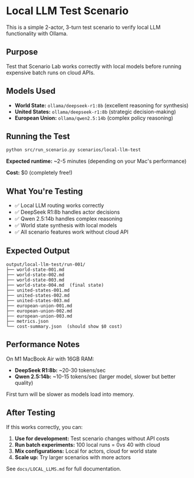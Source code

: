 # Local LLM Test Scenario

This is a simple 2-actor, 3-turn test scenario to verify local LLM functionality with Ollama.

## Purpose

Test that Scenario Lab works correctly with local models before running expensive batch runs on cloud APIs.

## Models Used

- **World State:** `ollama/deepseek-r1:8b` (excellent reasoning for synthesis)
- **United States:** `ollama/deepseek-r1:8b` (strategic decision-making)
- **European Union:** `ollama/qwen2.5:14b` (complex policy reasoning)

## Running the Test

```bash
python src/run_scenario.py scenarios/local-llm-test
```

**Expected runtime:** ~2-5 minutes (depending on your Mac's performance)

**Cost:** $0 (completely free!)

## What You're Testing

- ✅ Local LLM routing works correctly
- ✅ DeepSeek R1:8b handles actor decisions
- ✅ Qwen 2.5:14b handles complex reasoning
- ✅ World state synthesis with local models
- ✅ All scenario features work without cloud API

## Expected Output

```
output/local-llm-test/run-001/
├── world-state-001.md
├── world-state-002.md
├── world-state-003.md
├── world-state-004.md  (final state)
├── united-states-001.md
├── united-states-002.md
├── united-states-003.md
├── european-union-001.md
├── european-union-002.md
├── european-union-003.md
├── metrics.json
└── cost-summary.json  (should show $0 cost)
```

## Performance Notes

On M1 MacBook Air with 16GB RAM:
- **DeepSeek R1:8b:** ~20-30 tokens/sec
- **Qwen 2.5:14b:** ~10-15 tokens/sec (larger model, slower but better quality)

First turn will be slower as models load into memory.

## After Testing

If this works correctly, you can:

1. **Use for development:** Test scenario changes without API costs
2. **Run batch experiments:** 100 local runs = $0 vs ~$40 with cloud
3. **Mix configurations:** Local for actors, cloud for world state
4. **Scale up:** Try larger scenarios with more actors

See `docs/LOCAL_LLMS.md` for full documentation.
